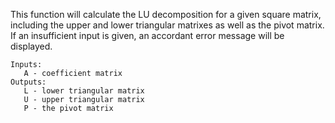 This function will calculate the LU decomposition for a given square
    matrix, including the upper and lower triangular matrixes as well as
    the pivot matrix.
    If an insufficient input is given, an accordant error message will be
    displayed.
    
    Inputs:
       A - coefficient matrix
    Outputs:
       L - lower triangular matrix
       U - upper triangular matrix
       P - the pivot matrix
